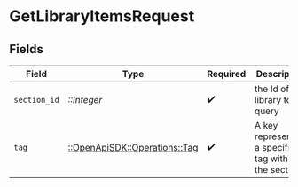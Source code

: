 # GetLibraryItemsRequest


## Fields

| Field                                                           | Type                                                            | Required                                                        | Description                                                     | Example                                                         |
| --------------------------------------------------------------- | --------------------------------------------------------------- | --------------------------------------------------------------- | --------------------------------------------------------------- | --------------------------------------------------------------- |
| `section_id`                                                    | *::Integer*                                                     | :heavy_check_mark:                                              | the Id of the library to query                                  | 1                                                               |
| `tag`                                                           | [::OpenApiSDK::Operations::Tag](../../models/operations/tag.md) | :heavy_check_mark:                                              | A key representing a specific tag within the section.           |                                                                 |
